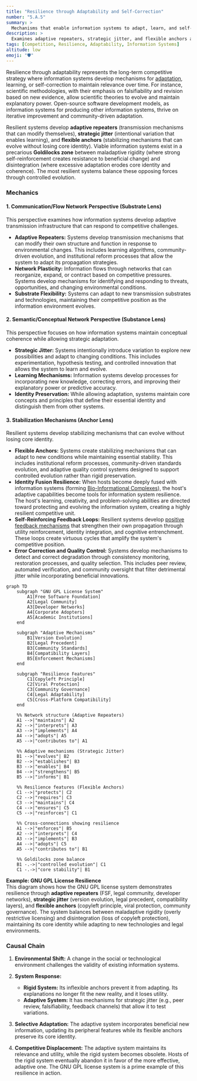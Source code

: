 ```yaml
---
title: "Resilience through Adaptability and Self-Correction"
number: "5.A.5"
summary: >
  Mechanisms that enable information systems to adapt, learn, and self-correct, balancing stability and flexibility for long-term resilience.
description: >
  Examines adaptive repeaters, strategic jitter, and flexible anchors as tools for maintaining relevance and coherence in changing environments.
tags: [Competition, Resilience, Adaptability, Information Systems]
altitude: low
emoji: "🛡️"
---
```



Resilience through adaptability represents the long-term competitive strategy where information systems develop mechanisms for [adaptation](../../glossary/A.md#adaptation), learning, or self-correction to maintain relevance over time. For instance, scientific methodologies, with their emphasis on falsifiability and revision based on new evidence, allow scientific theories to evolve and maintain explanatory power. Open-source software development models, as information systems for producing other information systems, thrive on iterative improvement and community-driven adaptation.

Resilient systems develop **adaptive repeaters** (transmission mechanisms that can modify themselves), **strategic jitter** (intentional variation that enables learning), and **flexible anchors** (stabilizing mechanisms that can evolve without losing core identity). Viable information systems exist in a precarious **Goldilocks zone** between maladaptive rigidity (where strong self-reinforcement creates resistance to beneficial change) and disintegration (where excessive adaptation erodes core identity and coherence). The most resilient systems balance these opposing forces through controlled evolution.

### Mechanics

#### 1. Communication/Flow Network Perspective (Substrate Lens)

This perspective examines how information systems develop adaptive transmission infrastructure that can respond to competitive challenges.

- **Adaptive Repeaters:** Systems develop transmission mechanisms that can modify their own structure and function in response to environmental changes. This includes learning algorithms, community-driven evolution, and institutional reform processes that allow the system to adapt its propagation strategies.
- **Network Plasticity:** Information flows through networks that can reorganize, expand, or contract based on competitive pressures. Systems develop mechanisms for identifying and responding to threats, opportunities, and changing environmental conditions.
- **Substrate Flexibility:** Systems can adapt to new transmission substrates and technologies, maintaining their competitive position as the information environment evolves.

#### 2. Semantic/Conceptual Network Perspective (Substance Lens)

This perspective focuses on how information systems maintain conceptual coherence while allowing strategic adaptation.

- **Strategic Jitter:** Systems intentionally introduce variation to explore new possibilities and adapt to changing conditions. This includes experimentation, hypothesis testing, and controlled innovation that allows the system to learn and evolve.
- **Learning Mechanisms:** Information systems develop processes for incorporating new knowledge, correcting errors, and improving their explanatory power or predictive accuracy.
- **Identity Preservation:** While allowing adaptation, systems maintain core concepts and principles that define their essential identity and distinguish them from other systems.

#### 3. Stabilization Mechanisms (Anchor Lens)

Resilient systems develop stabilizing mechanisms that can evolve without losing core identity.

- **Flexible Anchors:** Systems create stabilizing mechanisms that can adapt to new conditions while maintaining essential stability. This includes institutional reform processes, community-driven standards evolution, and adaptive quality control systems designed to support controlled evolution rather than rigid preservation.
- **Identity Fusion Resilience:** When hosts become deeply fused with information systems (forming [Bio-Informational Complexes](../5e-bio-informational-complex.md)), the host's adaptive capabilities become tools for information system resilience. The host's learning, creativity, and problem-solving abilities are directed toward protecting and evolving the information system, creating a highly resilient competitive unit.
- **Self-Reinforcing Feedback Loops:** Resilient systems develop [positive feedback mechanisms](../../04-information-systems/4b-emergent-stability-longevity/4b1-mechanisms-emergent-stability.md#4b11-self-reinforcing-feedback-loops) that strengthen their own propagation through utility reinforcement, identity integration, and cognitive entrenchment. These loops create virtuous cycles that amplify the system's competitive position.
- **Error Correction and Quality Control:** Systems develop mechanisms to detect and correct degradation through consistency monitoring, restoration processes, and quality selection. This includes peer review, automated verification, and community oversight that filter detrimental jitter while incorporating beneficial innovations.

```mermaid
graph TD
    subgraph "GNU GPL License System"
        A1[Free Software Foundation]
        A2[Legal Community]
        A3[Developer Networks]
        A4[Corporate Adopters]
        A5[Academic Institutions]
    end
    
    subgraph "Adaptive Mechanisms"
        B1[Version Evolution]
        B2[Legal Precedent]
        B3[Community Standards]
        B4[Compatibility Layers]
        B5[Enforcement Mechanisms]
    end
    
    subgraph "Resilience Features"
        C1[Copyleft Principle]
        C2[Viral Protection]
        C3[Community Governance]
        C4[Legal Adaptability]
        C5[Cross-Platform Compatibility]
    end
    
    %% Network structure (Adaptive Repeaters)
    A1 -->|"maintains"| A2
    A2 -->|"interprets"| A3
    A3 -->|"implements"| A4
    A4 -->|"adopts"| A5
    A5 -->|"contributes to"| A1
    
    %% Adaptive mechanisms (Strategic Jitter)
    B1 -->|"evolves"| B2
    B2 -->|"establishes"| B3
    B3 -->|"enables"| B4
    B4 -->|"strengthens"| B5
    B5 -->|"informs"| B1
    
    %% Resilience features (Flexible Anchors)
    C1 -->|"protects"| C2
    C2 -->|"requires"| C3
    C3 -->|"maintains"| C4
    C4 -->|"ensures"| C5
    C5 -->|"reinforces"| C1
    
    %% Cross-connections showing resilience
    A1 -->|"enforces"| B5
    A2 -->|"interprets"| C4
    A3 -->|"implements"| B3
    A4 -->|"adopts"| C5
    A5 -->|"contributes to"| B1
    
    %% Goldilocks zone balance
    B1 -.->|"controlled evolution"| C1
    C1 -.->|"core stability"| B1
```

**Example: GNU GPL License Resilience**  
This diagram shows how the GNU GPL license system demonstrates resilience through **adaptive repeaters** (FSF, legal community, developer networks), **strategic jitter** (version evolution, legal precedent, compatibility layers), and **flexible anchors** (copyleft principle, viral protection, community governance). The system balances between maladaptive rigidity (overly restrictive licensing) and disintegration (loss of copyleft protection), maintaining its core identity while adapting to new technologies and legal environments.

### Causal Chain

1. **Environmental Shift:** A change in the social or technological environment challenges the validity of existing information systems.

2. **System Response:**
   - **Rigid System:** Its inflexible anchors prevent it from adapting. Its explanations no longer fit the new reality, and it loses utility.
   - **Adaptive System:** It has mechanisms for strategic jitter (e.g., peer review, falsifiability, feedback channels) that allow it to test variations.

3. **Selective Adaptation:** The adaptive system incorporates beneficial new information, updating its peripheral features while its flexible anchors preserve its core identity.

4. **Competitive Displacement:** The adaptive system maintains its relevance and utility, while the rigid system becomes obsolete. Hosts of the rigid system eventually abandon it in favor of the more effective, adaptive one. The GNU GPL license system is a prime example of this resilience in action.
